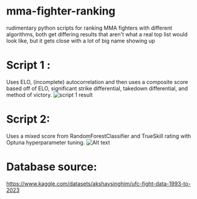 # mma-fighter-ranking
rudimentary python scripts for ranking MMA fighters with different algorithms, both get differing results that aren't what a real top list would look like, but it gets close with a lot of big name showing up

# Script 1 :
Uses ELO, (incomplete) autocorrelation and then uses a composite score based off of ELO, significant strike differential, takedown differential, and method of  victory. 
![script 1 result](results/script1-top12.PNG")
# Script 2:
Uses a mixed score from RandomForestClassifier and TrueSkill rating with Optuna hyperparameter tuning.
![Alt text](results/script2-top12.PNG")
# Database source:
https://www.kaggle.com/datasets/akshaysinghim/ufc-fight-data-1993-to-2023

